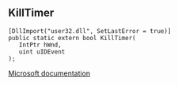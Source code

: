 ## KillTimer

```
[DllImport("user32.dll", SetLastError = true)]
public static extern bool KillTimer(
   IntPtr hWnd,
   uint uIDEvent
);
```

[Microsoft documentation](https://docs.microsoft.com/en-us/windows/win32/api/winuser/nf-winuser-killtimer)
